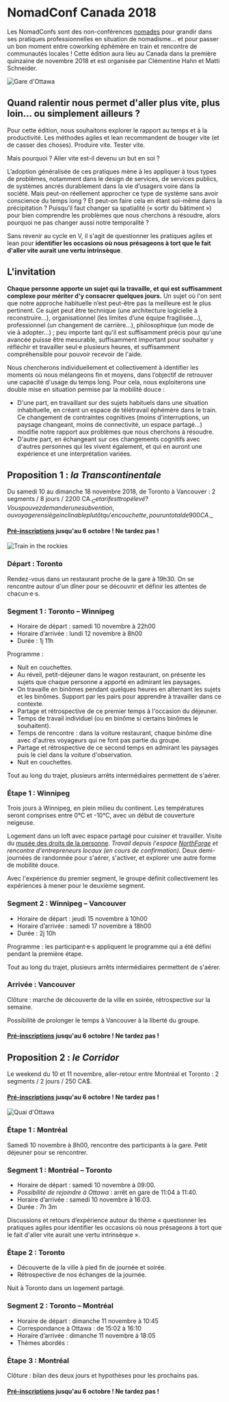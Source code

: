 # NomadConf Canada 2018

Les NomadConfs sont des non-conférences [nomades](conference-nomade) pour grandir dans ses pratiques professionnelles en situation de nomadisme… et pour passer un bon moment entre coworking éphémère en train et rencontre de communautés locales ! Cette édition aura lieu au Canada dans la première quinzaine de novembre 2018 et est organisée par Clémentine Hahn et Matti Schneider.

![Gare d'Ottawa](/img/canada-2018/station.jpg)

## Quand ralentir nous permet d'aller plus vite, plus loin… ou simplement ailleurs ?

Pour cette édition, nous souhaitons explorer le rapport au temps et à la productivité. Les méthodes agiles et lean recommandent de bouger vite (et de casser des choses). Produire vite. Tester vite.

Mais pourquoi ? Aller vite est-il devenu un but en soi ?

L’adoption généralisée de ces pratiques mène à les appliquer à tous types de problèmes, notamment dans le design de services, de services publics, de systèmes ancrés durablement dans la vie d’usagers voire dans la société. Mais peut-on réellement approcher ce type de système sans avoir conscience du temps long ? Et peut-on faire cela en étant soi-même dans la précipitation ? Puisqu’il faut changer sa spatialité (« sortir du bâtiment ») pour bien comprendre les problèmes que nous cherchons à résoudre, alors pourquoi ne pas changer aussi notre temporalité ?

Sans revenir au cycle en V, il s'agit de questionner les pratiques agiles et lean pour **identifier les occasions où nous présageons à tort que le fait d'aller vite aurait une vertu intrinsèque**.

## L'invitation

**Chaque personne apporte un sujet qui la travaille, et qui est suffisamment complexe pour mériter d'y consacrer quelques jours.** Un sujet où l'on sent que notre approche habituelle n’est peut-être pas la meilleure est le plus pertinent. Ce sujet peut être technique (une architecture logicielle à reconstruire…), organisationnel (les limites d’une équipe fragilisée…), professionnel (un changement de carrière…), philosophique (un mode de vie à adopter…) ; peu importe tant qu'il est suffisamment précis pour qu'une avancée puisse être mesurable, suffisamment important pour souhaiter y réfléchir et travailler seul·e plusieurs heures, et suffisamment compréhensible pour pouvoir recevoir de l'aide.

Nous chercherons individuellement et collectivement à identifier les moments où nous mélangeons fin et moyens, dans l’objectif de retrouver une capacité d'usage du temps long. Pour cela, nous exploiterons une double mise en situation permise par la mobilité douce :

- D'une part, en travaillant sur des sujets habituels dans une situation inhabituelle, en créant un espace de télétravail éphémère dans le train. Ce changement de contraintes cognitives (moins d'interruptions, un paysage changeant, moins de connectivité, un espace partagé…) modifie notre rapport aux problèmes que nous cherchons à résoudre.
- D'autre part, en échangeant sur ces changements cognitifs avec d'autres personnes qui les vivent également, et qui en auront une expérience et une interprétation variées.


## Proposition 1 : _la Transcontinentale_

Du samedi 10 au dimanche 18 novembre 2018, de Toronto à Vancouver : 2 segments / 8 jours / 2200 CA$.
_Ce tarif est trop élevé ? Vous pouvez demander une subvention, ou voyager en siège inclinable plutôt qu'en couchette, pour un total de 900 CA$._

#### [Pré-inscriptions](https://nomadconf.slack.com/messages/CCQDYNBDZ/) jusqu'au 6 octobre ! Ne tardez pas !

![Train in the rockies](/img/canada-2018/transcanadian.jpg)

### Départ : Toronto

Rendez-vous dans un restaurant proche de la gare à 19h30. On se rencontre autour d'un dîner pour se découvrir et définir les attentes de chacun·e·s.

### Segment 1 : Toronto – Winnipeg

- Horaire de départ : samedi 10 novembre à 22h00
- Horaire d’arrivée : lundi 12 novembre à 8h00
- Durée : 1j 11h

Programme :

- Nuit en couchettes.
- Au réveil, petit-déjeuner dans le wagon restaurant, on présente les sujets que chaque personne a apporté en admirant les paysages.
- On travaille en binômes pendant quelques heures en alternant les sujets et les binômes. Support par les pairs pour apprendre à travailler dans ce contexte.
- Partage et rétrospective de ce premier temps à l'occasion du déjeuner.
- Temps de travail individuel (ou en binôme si certains binômes le souhaitent).
- Temps de rencontre : dans la voiture restaurant, chaque binôme dîne avec d'autres voyageurs qui ne font pas partie du groupe.
- Partage et rétrospective de ce second temps en admirant les paysages puis le ciel dans la voiture d'observation.
- Nuit en couchettes.

Tout au long du trajet, plusieurs arrêts intermédiaires permettent de s'aérer.

### Étape 1 : Winnipeg

Trois jours à Winnipeg, en plein milieu du continent. Les températures seront comprises entre 0°C et -10°C, avec un début de couverture neigeuse.

Logement dans un loft avec espace partagé pour cuisiner et travailler. Visite du [musée des droits de la personne](https://humanrights.ca). _Travail depuis l'espace [NorthForge](https://www.northforge.ca) et rencontre d'entrepreneurs locaux (en cours de confirmation)._ Deux demi-journées de randonnée pour s'aérer, s'activer, et explorer une autre forme de mobilité douce.

Avec l'expérience du premier segment, le groupe définit collectivement les expériences à mener pour le deuxième segment.


### Segment 2 : Winnipeg – Vancouver

- Horaire de départ : jeudi 15 novembre à 10h00
- Horaire d’arrivée : samedi 17 novembre à 18h00
- Durée : 2j 10h

Programme : les participant·e·s appliquent le programme qui a été défini pendant la première étape.

Tout au long du trajet, plusieurs arrêts intermédiaires permettent de s'aérer.

### Arrivée : Vancouver

Clôture : marche de découverte de la ville en soirée, rétrospective sur la semaine.

Possibilité de prolonger le temps à Vancouver à la liberté du groupe.

#### [Pré-inscriptions](https://nomadconf.slack.com/messages/CCQDYNBDZ/) jusqu'au 6 octobre ! Ne tardez pas !


## Proposition 2 : _le Corridor_

Le weekend du 10 et 11 novembre, aller-retour entre Montréal et Toronto : 2 segments / 2 jours / 250 CA$.

#### [Pré-inscriptions](https://nomadconf.slack.com/messages/CCQDYNBDZ/) jusqu'au 6 octobre ! Ne tardez pas !

![Quai d'Ottawa](/img/canada-2018/corridor.jpg)

### Étape 1 : Montréal

Samedi 10 novembre à 8h00, rencontre des participants à la gare. Petit déjeuner pour se rencontrer.

### Segment 1 : Montréal – Toronto

- Horaire de départ : samedi 10 novembre à 09:00.
- _Possibilité de rejoindre à Ottawa_ : arrêt en gare de 11:04 à 11:40.
- Horaire d’arrivée : samedi 10 novembre à 16:03.
- Durée : 7h 3m

Discussions et retours d’expérience autour du thème « questionner les pratiques agiles pour identifier les occasions où nous présageons à tort que le fait d'aller vite aurait une vertu intrinsèque ».


### Étape 2 : Toronto

- Découverte de la ville à pied fin de journée et soirée.
- Rétrospective de nos échanges de la journée.

Nuit à Toronto dans un logement partagé.

### Segment 2 : Toronto – Montréal

- Horaire de départ : dimanche 11 novembre à 10:45
- Correspondance à Ottawa : de 15:02 à 16:10
- Horaire d’arrivée : dimanche 11 novembre à 18:05
- Thèmes abordés :

### Étape 3 : Montréal

Clôture : bilan des deux jours et hypothèses pour les prochains pas.

#### [Pré-inscriptions](https://nomadconf.slack.com/messages/CCQDYNBDZ/) jusqu'au 6 octobre ! Ne tardez pas !

